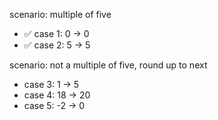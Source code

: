 scenario: multiple of five

- ✅ case 1: 0 -> 0
- ✅ case 2: 5 -> 5

scenario: not a multiple of five, round up to next

- case 3: 1 -> 5
- case 4: 18 -> 20
- case 5: -2 -> 0
